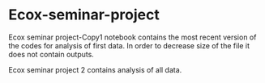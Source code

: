 # Ecox-seminar-project

Ecox seminar project-Copy1 notebook contains the most recent version of the codes for analysis of first data. In order to decrease size of the file it does not contain outputs.

Ecox seminar project 2 contains analysis of all data.

